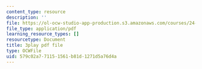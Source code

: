```yaml
---
content_type: resource
description: ''
file: https://ol-ocw-studio-app-production.s3.amazonaws.com/courses/24-908-creole-language-and-caribbean-identities-spring-2017/579c02a771151561b81d1271d5a76d4a_JDRa0SwOf2k.pdf
file_type: application/pdf
learning_resource_types: []
resourcetype: Document
title: 3play pdf file
type: OCWFile
uid: 579c02a7-7115-1561-b81d-1271d5a76d4a
---
```

